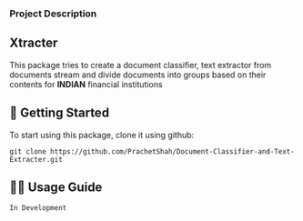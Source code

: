 ### Project Description

## Xtracter

This package tries to create a document classifier, text extractor from documents stream and divide documents into groups
based on their contents for **INDIAN** financial institutions

## 🚀 Getting Started

To start using this package, clone it using github:

`git clone https://github.com/PrachetShah/Document-Classifier-and-Text-Extracter.git`

## 👩‍💻 Usage Guide

`In Development`
